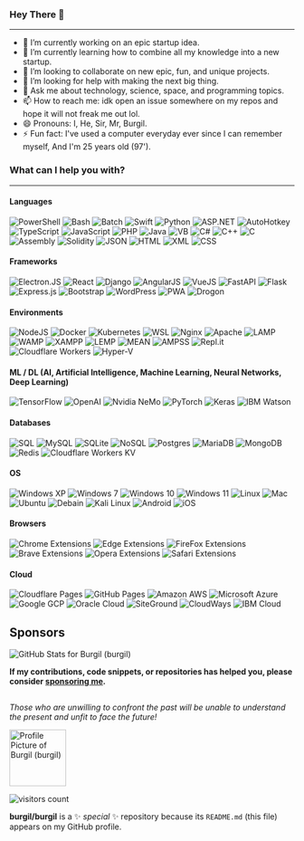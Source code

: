 
### Hey There 👋

---

- 🔭 I’m currently working on an epic startup idea.
- 🌱 I’m currently learning how to combine all my knowledge into a new startup.
- 👯 I’m looking to collaborate on new epic, fun, and unique projects.
- 🤔 I’m looking for help with making the next big thing.
- 💬 Ask me about technology, science, space, and programming topics.
- 📫 How to reach me: idk open an issue somewhere on my repos and hope it will not freak me out lol.
- 😄 Pronouns: I, He, Sir, Mr, Burgil.
- ⚡ Fun fact: I've used a computer everyday ever since I can remember myself, And I'm 25 years old (97').

### What can I help you with?

---

#### Languages

![PowerShell](https://img.shields.io/badge/PowerShell-5391FE.svg?style=for-the-badge&logo=PowerShell&logoColor=white)
![Bash](https://img.shields.io/badge/Bash-4EAA25.svg?style=for-the-badge&logo=GNU%20Bash&logoColor=white)
![Batch](https://img.shields.io/badge/batch-fff?style=for-the-badge&logo=GNOME%20Terminal&logoColor=241F31)
![Swift](https://img.shields.io/badge/Swift-000?style=for-the-badge&logo=Swift&logoColor=F05138)
![Python](https://img.shields.io/badge/python-3670A0?style=for-the-badge&logo=python&logoColor=ffdd54)
![ASP.NET](https://img.shields.io/badge/ASP.NET-0067C5.svg?style=for-the-badge&logo=.NET&logoColor=white)
![AutoHotkey](https://img.shields.io/badge/AutoHotkey-334455.svg?style=for-the-badge&logo=AutoHotkey&logoColor=white)
![TypeScript](https://img.shields.io/badge/TypeScript-3178C6?style=for-the-badge&logo=TypeScript&logoColor=fff)
![JavaScript](https://img.shields.io/badge/javascript-%23323330.svg?style=for-the-badge&logo=javascript&logoColor=%23F7DF1E)
![PHP](https://img.shields.io/badge/PHP-777BB4.svg?style=for-the-badge&logo=PHP&logoColor=white)
![Java](https://img.shields.io/badge/Java-007396.svg?style=for-the-badge&logo=java&logoColor=white)
![VB](https://img.shields.io/badge/vb-512BD4.svg?style=for-the-badge&logo=.NET&logoColor=white)
![C#](https://img.shields.io/badge/c%23-239120.svg?style=for-the-badge&logo=C%20Sharp&logoColor=white)
![C++](https://img.shields.io/badge/c++-%2300599C.svg?style=for-the-badge&logo=c%2B%2B&logoColor=white)
![C](https://img.shields.io/badge/c-000.svg?style=for-the-badge&logo=c%2B%2B&logoColor=white)
![Assembly](https://img.shields.io/badge/Assembly-007AAC.svg?style=for-the-badge&logo=AssemblyScript&logoColor=white)
![Solidity](https://img.shields.io/badge/Solidity-%23363636.svg?style=for-the-badge&logo=solidity&logoColor=white)
![JSON](https://img.shields.io/badge/JSON-000000.svg?style=for-the-badge&logo=JSON&logoColor=white)
![HTML](https://img.shields.io/badge/HTML5-E34F26.svg?style=for-the-badge&logo=HTML5&logoColor=white)
![XML](https://img.shields.io/badge/XML-F3702A.svg?style=for-the-badge&logo=HTML5&logoColor=white)
![CSS](https://img.shields.io/badge/CSS3-1572B6.svg?style=for-the-badge&logo=CSS3&logoColor=white)

#### Frameworks

![Electron.JS](https://img.shields.io/badge/Electron.JS-47848F.svg?style=for-the-badge&logo=Electron&logoColor=white)
![React](https://img.shields.io/badge/react-%2320232a.svg?style=for-the-badge&logo=react&logoColor=%2361DAFB)
![Django](https://img.shields.io/badge/Django-092E20.svg?style=for-the-badge&logo=Django&logoColor=white)
![AngularJS](https://img.shields.io/badge/AngularJS-E23237.svg?style=for-the-badge&logo=AngularJS&logoColor=white)
![VueJS](https://img.shields.io/badge/Vue.js-4FC08D.svg?style=for-the-badge&logo=Vue.js&logoColor=white)
![FastAPI](https://img.shields.io/badge/FastAPI-009688.svg?style=for-the-badge&logo=FastAPI&logoColor=white)
![Flask](https://img.shields.io/badge/Flask-000000.svg?style=for-the-badge&logo=Flask&logoColor=white)
![Express.js](https://img.shields.io/badge/Express.JS-339933.svg?style=for-the-badge&logo=Node.js&logoColor=white)
![Bootstrap](https://img.shields.io/badge/Bootstrap-7952B3.svg?style=for-the-badge&logo=Bootstrap&logoColor=white)
![WordPress](https://img.shields.io/badge/WordPress-21759B.svg?style=for-the-badge&logo=WordPress&logoColor=white)
![PWA](https://img.shields.io/badge/PWA-5A0FC8.svg?style=for-the-badge&logo=PWA&logoColor=white)
![Drogon](https://img.shields.io/badge/Drogon-Framework-D4911E.svg?style=for-the-badge&logo=Dragonframe&logoColor=21759B)

#### Environments

![NodeJS](https://img.shields.io/badge/node.js-6DA55F?style=for-the-badge&logo=node.js&logoColor=white)
![Docker](https://img.shields.io/badge/Docker-2496ED?style=for-the-badge&logo=Docker&logoColor=white)
![Kubernetes](https://img.shields.io/badge/Kubernetes-326CE5?style=for-the-badge&logo=Kubernetes&logoColor=white)
![WSL](https://img.shields.io/badge/WSL-003366?style=for-the-badge&logo=Linux%20Foundation&logoColor=white)
![Nginx](https://img.shields.io/badge/Nginx-009639.svg?style=for-the-badge&logo=NGINX&logoColor=white)
![Apache](https://img.shields.io/badge/Apache-D22128.svg?style=for-the-badge&logo=Apache&logoColor=white)
![LAMP](https://img.shields.io/badge/LAMP-FCC624.svg?style=for-the-badge&logo=Linux&logoColor=white)
![WAMP](https://img.shields.io/badge/WAMP-0078D6.svg?style=for-the-badge&logo=Windows&logoColor=white)
![XAMPP](https://img.shields.io/badge/XAMPP-FB7A24.svg?style=for-the-badge&logo=XAMPP&logoColor=white)
![LEMP](https://img.shields.io/badge/LEMP-009639.svg?style=for-the-badge&logo=NGINX&logoColor=white)
![MEAN](https://img.shields.io/badge/MEAN-339933.svg?style=for-the-badge&logo=Node.js&logoColor=white)
![AMPSS](https://img.shields.io/badge/AMPSS-47848F.svg?style=for-the-badge&logo=Electron&logoColor=white)
![Repl.it](https://img.shields.io/badge/Replit-667881.svg?style=for-the-badge&logo=Replit&logoColor=white)
![Cloudflare Workers](https://img.shields.io/badge/Cloudflare-Workers-F38020.svg?style=for-the-badge&logo=cloudflare&logoColor=F38020)
![Hyper-V](https://img.shields.io/badge/Hyper-V-000000?style=for-the-badge&logo=Hyper&logoColor=white)

#### ML / DL (AI, Artificial Intelligence, Machine Learning, Neural Networks, Deep Learning)

![TensorFlow](https://img.shields.io/badge/TensorFlow-%23FF6F00.svg?style=for-the-badge&logo=TensorFlow&logoColor=white)
![OpenAI](https://img.shields.io/badge/OpenAI-412991.svg?style=for-the-badge&logo=OpenAI&logoColor=white)
![Nvidia NeMo](https://img.shields.io/badge/Nvidia%20NeMo-76B900.svg?style=for-the-badge&logo=nvidia&logoColor=white)
![PyTorch](https://img.shields.io/badge/PyTorch-EE4C2C.svg?style=for-the-badge&logo=PyTorch&logoColor=white)
![Keras](https://img.shields.io/badge/Keras-D00000.svg?style=for-the-badge&logo=Keras&logoColor=white)
![IBM Watson](https://img.shields.io/badge/IBM%20Watson-BE95FF.svg?style=for-the-badge&logo=IBM%20Watson&logoColor=white)

#### Databases

![SQL](https://img.shields.io/badge/SQL-4479A1.svg?style=for-the-badge&logo=MySQL&logoColor=white)
![MySQL](https://img.shields.io/badge/MySQL-4479A1.svg?style=for-the-badge&logo=MySQL&logoColor=white)
![SQLite](https://img.shields.io/badge/sqlite-%2307405e.svg?style=for-the-badge&logo=sqlite&logoColor=white)
![NoSQL](https://img.shields.io/badge/nosql-FF3621.svg?style=for-the-badge&logo=Databricks&logoColor=white)
![Postgres](https://img.shields.io/badge/postgres-%23316192.svg?style=for-the-badge&logo=postgresql&logoColor=white)
![MariaDB](https://img.shields.io/badge/MariaDB-003545.svg?style=for-the-badge&logo=MariaDB&logoColor=white)
![MongoDB](https://img.shields.io/badge/MongoDB-%234ea94b.svg?style=for-the-badge&logo=mongodb&logoColor=white)
![Redis](https://img.shields.io/badge/redis-%23DD0031.svg?style=for-the-badge&logo=redis&logoColor=white)
![Cloudflare Workers KV](https://img.shields.io/badge/cloudflare%20workers-kv-F38020.svg?style=for-the-badge&logo=cloudflare&logoColor=F38020)

#### OS

![Windows XP](https://img.shields.io/badge/Windows%20XP-003399.svg?style=for-the-badge&logo=Windows%20XP&logoColor=white)
![Windows 7](https://img.shields.io/badge/Windows%207-0078D6.svg?style=for-the-badge&logo=Windows%20XP&logoColor=white)
![Windows 10](https://img.shields.io/badge/Windows%2010-0078D6.svg?style=for-the-badge&logo=Windows%20XP&logoColor=white)
![Windows 11](https://img.shields.io/badge/Windows%2011-0078D6.svg?style=for-the-badge&logo=Windows%20XP&logoColor=white)
![Linux](https://img.shields.io/badge/Linux-FCC624?style=for-the-badge&logo=linux&logoColor=black)
![Mac](https://img.shields.io/badge/macOS-000000.svg?style=for-the-badge&logo=macOS&logoColor=white)
![Ubuntu](https://img.shields.io/badge/Ubuntu-E95420?style=for-the-badge&logo=ubuntu&logoColor=white)
![Debain](https://img.shields.io/badge/Debian-A81D33.svg?style=for-the-badge&logo=Debian&logoColor=white)
![Kali Linux](https://img.shields.io/badge/Kali%20Linux-557C94?style=for-the-badge&logo=Kali%20Linux&logoColor=white)
![Android](https://img.shields.io/badge/Android-3DDC84?style=for-the-badge&logo=Android&logoColor=white)
![iOS](https://img.shields.io/badge/iOS-000000?style=for-the-badge&logo=iOS&logoColor=white)

#### Browsers

![Chrome Extensions](https://img.shields.io/badge/Chrome-Extensions-red.svg?style=for-the-badge&logo=Google%20Chrome&logoColor=4285F4)
![Edge Extensions](https://img.shields.io/badge/Edge-Extensions-0076D6.svg?style=for-the-badge&logo=Internet%20Explorer&logoColor=0076D6)
![FireFox Extensions](https://img.shields.io/badge/Firefox-Extensions-FF7139.svg?style=for-the-badge&logo=Firefox%20Browser&logoColor=FF7139)
![Brave Extensions](https://img.shields.io/badge/Brave-Extensions-FB542B.svg?style=for-the-badge&logo=Brave&logoColor=FB542B)
![Opera Extensions](https://img.shields.io/badge/Opera-Extensions-FF1B2D.svg?style=for-the-badge&logo=Opera&logoColor=FF1B2D)
![Safari Extensions](https://img.shields.io/badge/Safari-Extensions-000000.svg?style=for-the-badge&logo=Safari&logoColor=fff)

#### Cloud

![Cloudflare Pages](https://img.shields.io/badge/cloudflare%20pages-F38020.svg?style=for-the-badge&logo=cloudflare&logoColor=white)
![GitHub Pages](https://img.shields.io/badge/github%20pages-181717.svg?style=for-the-badge&logo=github&logoColor=white)
![Amazon AWS](https://img.shields.io/badge/Amazon%20AWS-232F3E.svg?style=for-the-badge&logo=Amazon%20AWS&logoColor=white)
![Microsoft Azure](https://img.shields.io/badge/Microsoft%20Azure-0078D4.svg?style=for-the-badge&logo=Microsoft%20Azure&logoColor=white)
![Google GCP](https://img.shields.io/badge/gcp-4285F4.svg?style=for-the-badge&logo=google&logoColor=EA4335)
![Oracle Cloud](https://img.shields.io/badge/Oracle%20Cloud-c14432.svg?style=for-the-badge&logo=java&logoColor=white)
![SiteGround](https://img.shields.io/badge/siteground-8CC445.svg?style=for-the-badge&logo=SciPy&logoColor=white)
![CloudWays](https://img.shields.io/badge/cloudways-2C39BD.svg?style=for-the-badge&logo=cloudways&logoColor=white)
![IBM Cloud](https://img.shields.io/badge/IBM%20Cloud-1261FE.svg?style=for-the-badge&logo=IBM%20Cloud&logoColor=white)

## Sponsors

<img src="https://github-readme-stats.vercel.app/api?username=burgil&show_icons=true&icon_color=0366d6&bg_color=0d1117&text_color=ffffff&hide_title=false" alt="GitHub Stats for Burgil (burgil)">

**If my contributions, code snippets, or repositories has helped you, please consider [sponsoring me](https://github.com/sponsors/burgil).**

##

*Those who are unwilling to confront the past will be unable to understand the present and unfit to face the future!*

<a title="Burgil" href="https://github.com/burgil">
<img src="https://avatars.githubusercontent.com/u/41600149?v=4" width="100" alt="Profile Picture of Burgil (burgil)">
</a>

![visitors count](https://komarev.com/ghpvc/?username=burgil)

**burgil/burgil** is a ✨ _special_ ✨ repository because its `README.md` (this file) appears on my GitHub profile.
